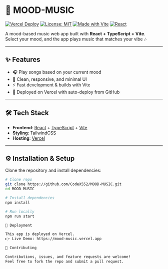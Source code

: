 # 🎵 MOOD-MUSIC

[![Vercel Deploy](https://img.shields.io/github/deployments/CodeX552/MOOD-MUSIC/Production?label=vercel&logo=vercel&color=black)](https://mood-music.vercel.app)
[![License: MIT](https://img.shields.io/badge/License-MIT-yellow.svg)](./LICENSE)
[![Made with Vite](https://img.shields.io/badge/vite-%23646CFF.svg?logo=vite&logoColor=white)](https://vitejs.dev/)
[![React](https://img.shields.io/badge/React-20232A.svg?logo=react&logoColor=61DAFB)](https://react.dev/)

A mood-based music web app built with **React + TypeScript + Vite**.  
Select your mood, and the app plays music that matches your vibe 🎶

---

## ✨ Features
- 🎧 Play songs based on your current mood  
- 🎨 Clean, responsive, and minimal UI  
- ⚡ Fast development & builds with Vite  
- 🚀 Deployed on Vercel with auto-deploy from GitHub  

---



## 🛠️ Tech Stack
- **Frontend**: [React](https://react.dev/) + [TypeScript](https://www.typescriptlang.org/) + [Vite](https://vitejs.dev/)  
- **Styling**: TailwindCSS 
- **Hosting**: [Vercel](https://vercel.com/)  

---

## ⚙️ Installation & Setup

Clone the repository and install dependencies:

```bash
# Clone repo
git clone https://github.com/CodeX552/MOOD-MUSIC.git
cd MOOD-MUSIC

# Install dependencies
npm install

# Run locally
npm run start

🚀 Deployment

This app is deployed on Vercel.
👉 Live Demo: https://mood-music.vercel.app

🤝 Contributing

Contributions, issues, and feature requests are welcome!
Feel free to fork the repo and submit a pull request.

